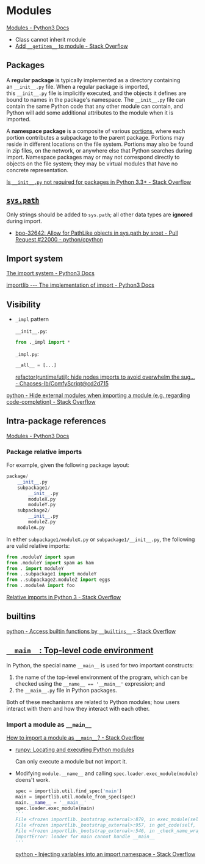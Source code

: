 # Modules
[Modules - Python3 Docs](https://docs.python.org/3/tutorial/modules.html)

- Class cannot inherit module
- [Add `__getitem__` to module - Stack Overflow](https://stackoverflow.com/questions/29064125/add-getitem-to-module)

## Packages
A **regular package** is typically implemented as a directory containing an `__init__.py` file. When a regular package is imported, this `__init__.py` file is implicitly executed, and the objects it defines are bound to names in the package's namespace. The `__init__.py` file can contain the same Python code that any other module can contain, and Python will add some additional attributes to the module when it is imported.

A **namespace package** is a composite of various [portions](https://docs.python.org/3/glossary.html#term-portion), where each portion contributes a subpackage to the parent package. Portions may reside in different locations on the file system. Portions may also be found in zip files, on the network, or anywhere else that Python searches during import. Namespace packages may or may not correspond directly to objects on the file system; they may be virtual modules that have no concrete representation.

[Is `__init__.py` not required for packages in Python 3.3+ - Stack Overflow](https://stackoverflow.com/questions/37139786/is-init-py-not-required-for-packages-in-python-3-3)

## [`sys.path`](https://docs.python.org/3/library/sys.html#sys.path)
Only strings should be added to `sys.path`; all other data types are **ignored** during import.
- [bpo-32642: Allow for PathLike objects in sys.path by sroet - Pull Request #22000 - python/cpython](https://github.com/python/cpython/pull/22000)

## Import system
[The import system - Python3 Docs](https://docs.python.org/3/reference/import.html)

[importlib --- The implementation of import - Python3 Docs](https://docs.python.org/3/library/importlib.html#module-importlib.util)

## Visibility
- `_impl` pattern

  `__init__.py`:
  ```python
  from ._impl import *
  ```
  `_impl.py`:
  ```python
  __all__ = [...]
  ```

  [refactor(runtime/util): hide nodes imports to avoid overwhelm the sug... - Chaoses-Ib/ComfyScript@cd2d715](https://github.com/Chaoses-Ib/ComfyScript/commit/cd2d715c596609a0f17bfb81214f68a98dce5aa9)

[python - Hide external modules when importing a module (e.g. regarding code-completion) - Stack Overflow](https://stackoverflow.com/questions/16509012/hide-external-modules-when-importing-a-module-e-g-regarding-code-completion)

## Intra-package references
[Modules - Python3 Docs](https://docs.python.org/3/tutorial/modules.html#intra-package-references)

### Package relative imports
For example, given the following package layout:
```python
package/
    __init__.py
    subpackage1/
        __init__.py
        moduleX.py
        moduleY.py
    subpackage2/
        __init__.py
        moduleZ.py
    moduleA.py
```

In either `subpackage1/moduleX.py` or `subpackage1/__init__.py`, the following are valid relative imports:
```python
from .moduleY import spam
from .moduleY import spam as ham
from . import moduleY
from ..subpackage1 import moduleY
from ..subpackage2.moduleZ import eggs
from ..moduleA import foo
```

[Relative imports in Python 3 - Stack Overflow](https://stackoverflow.com/questions/16981921/relative-imports-in-python-3)

## builtins
[python - Access builtin functions by `__builtins__` - Stack Overflow](https://stackoverflow.com/questions/28050229/access-builtin-functions-by-builtins)

## [`__main__`: Top-level code environment](https://docs.python.org/3/library/__main__.html)
In Python, the special name `__main__` is used for two important constructs:

1. the name of the top-level environment of the program, which can be checked using the `__name__ == '__main__'` expression; and
2. the `__main__.py` file in Python packages.

Both of these mechanisms are related to Python modules; how users interact with them and how they interact with each other.

### Import a module as `__main__`
[How to import a module as `__main__`? - Stack Overflow](https://stackoverflow.com/questions/11160643/how-to-import-a-module-as-main)
- [runpy: Locating and executing Python modules](https://docs.python.org/3/library/runpy.html)

  Can only execute a module but not import it.

- Modifying `module.__name__` and calling `spec.loader.exec_module(module)` doens't work.

  ```python
  spec = importlib.util.find_spec('main')
  main = importlib.util.module_from_spec(spec)
  main.__name__ = '__main__'
  spec.loader.exec_module(main)
  '''
  File <frozen importlib._bootstrap_external>:879, in exec_module(self, module)
  File <frozen importlib._bootstrap_external>:957, in get_code(self, fullname)
  File <frozen importlib._bootstrap_external>:546, in _check_name_wrapper(self, name, *args, **kwargs)
  ImportError: loader for main cannot handle __main__
  '''
  ```

  [python - Injecting variables into an import namespace - Stack Overflow](https://stackoverflow.com/questions/38647348/injecting-variables-into-an-import-namespace)